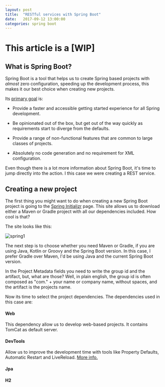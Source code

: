 ```yaml
---
layout: post
title:  "RESTful services with Spring Boot"
date:   2017-09-12 13:00:00
categories: spring boot
---
```

# This article is a [WIP]

## What is Spring Boot?
Spring Boot is a tool that helps us to create Spring based projects with _almost_ zero configuration, speeding up the development process, this makes it our best choice when creating new projects.

Its [primary goal][1] is:
* Provide a faster and accessible getting started experience for all Spring development.

* Be opinionated out of the box, but get out of the way quickly as requirements start to diverge from the defaults.

* Provide a range of non-functional features that are common to large classes of projects.

* Absolutely no code generation and no requirement for XML configuration.

Even though there is a lot more information about Spring Boot, it's time to jump directly into the action. I this case we were creating a REST service. 

## Creating a new project
The first thing you might want to do when creating a new Spring Boot project is going to the [Spring Initializr][2] page. This site allows us to download either a Maven or Gradle project with all our dependencies included. How cool is that?

The site looks like this:

![spring1]({{site.url}}/assets/images/posts/20170912/init1.png)

The next step is to choose whether you need Maven or Gradle, if you are using Java, Kotlin or Groovy and the Spring Boot version. In this case, I prefer Gradle over Maven, I'd be using Java and the current Spring Boot version.

In the Project Metadata fields you need to write the group id and the artifact, but, what are those? Well, in plain english, the group id is often composed as "com." + your name or company name, without spaces, and the artifact is the projects name.

Now its time to select the project dependencies. The dependencies used in this case are: 
#### Web
This dependency allow us to develop web-based projects. It contains TomCat as default server.
#### DevTools
Allow us to improve the development time with tools like Property Defaults, Automatic Restart and LiveReload. [More info.][3]

#### Jpa



#### H2



[1]: https://docs.spring.io/spring-boot/docs/current/reference/html/getting-started-introducing-spring-boot.html

[2]: http://start.spring.io/

[3]: https://docs.spring.io/spring-boot/docs/current/reference/html/using-boot-devtools.html